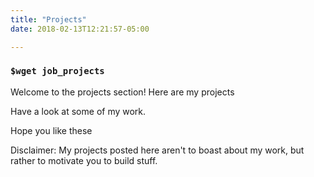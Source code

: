 ```yaml
---
title: "Projects"
date: 2018-02-13T12:21:57-05:00

---
```


### `$wget job_projects`

Welcome to the projects section! 
Here are my projects 

Have a look at some of my work. 

Hope you like these

Disclaimer: My projects posted here aren't to boast about my work, but rather to motivate you to build stuff.
